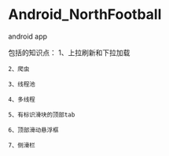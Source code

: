 # Android_NorthFootball
android app

包括的知识点：
	1、上拉刷新和下拉加载
	
	2、爬虫
	
	3、线程池
	
	4、多线程
	
	5、有标识滑块的顶部tab
	
	6、顶部滑动悬浮框
	
	7、侧滑栏
